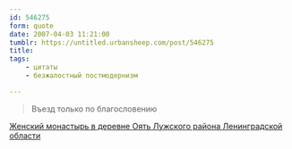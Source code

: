 ```yaml
---
id: 546275
form: quote
date: 2007-04-03 11:21:00
tumblr: https://untitled.urbansheep.com/post/546275
title: 
tags:
    - цитаты
    - безжалостный постмодернизм

---
```


<blockquote>
Въезд только по благословению
</blockquote>

<a href="http://www.artlebedev.ru/kovodstvo/idioteka/2007/03/21/">Женский монастырь в деревне Оять Лужского района Ленинградской области</a>
